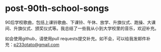 # post-90th-school-songs
90后学校歌曲，包括上课铃歌曲、下课铃、午休、放学、升旗仪式、跑操、大课间、升旗仪式、颁奖仪式等。我总结了一些我从小到大学校里的音乐，欢迎补充。

如会使用github，请使用pull requests提交补充。如不会，可以给我发邮件补充：p233otato@gmail.com
